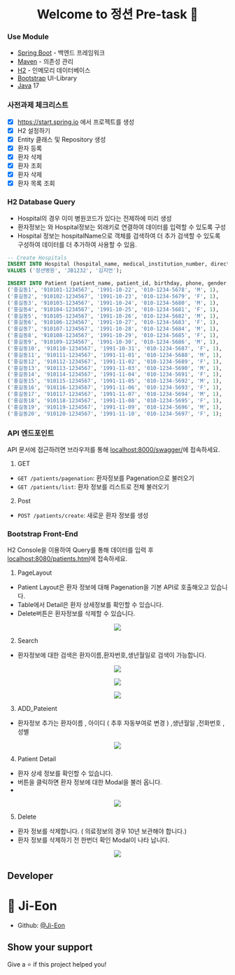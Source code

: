 <h1 align="center">Welcome to 정션 Pre-task 👋</h1>

### Use Module

* [Spring Boot](https://spring.io/projects/spring-boot) - 백엔드 프레임워크
* [Maven](https://maven.apache.org/) - 의존성 관리
* [H2](https://www.h2database.com/html/main.html) - 인메모리 데이터베이스
* [Bootstrap](https://getbootstrap.com/) UI-Library
* [Java](https://www.oracle.com/java/technologies/javase/jdk17-archive-downloads.html)  17


### 사전과제 체크리스트

- [x] https://start.spring.io 에서 프로젝트를 생성
- [x] H2 설정하기
- [x] Entity 클래스 및 Repository 생성
- [x] 환자 등록
- [x] 환자 삭제
- [x] 환자 조회
- [x] 환자 삭제
- [x] 환자 목록 조회 

### H2 Database Query
- Hospital의 경우 이미 병원코드가 있다는 전제하에 미리 생성
- 환자정보는 와 Hospital정보는 외래키로 연결하여 데이터를 입력할 수 있도록 구성
- Hospital 정보는 hospitalName으로 객체를 검색하여 더 추가 검색할 수 있도록 구성하여 데이터를 더 추가하여 사용할 수 있음.

```sql
-- Create Hospitals
INSERT INTO Hospital (hospital_name, medical_institution_number, director_name)
VALUES ('정션병원', 'JB1232', '김지언');
```

```sql
INSERT INTO Patient (patient_name, patient_id, birthday, phone, gender, hospital_id) VALUES
('홍길동1', '910101-1234567', '1991-10-22', '010-1234-5678', 'M', 1),
('홍길동2', '910102-1234567', '1991-10-23', '010-1234-5679', 'F', 1),
('홍길동3', '910103-1234567', '1991-10-24', '010-1234-5680', 'M', 1),
('홍길동4', '910104-1234567', '1991-10-25', '010-1234-5681', 'F', 1),
('홍길동5', '910105-1234567', '1991-10-26', '010-1234-5682', 'M', 1),
('홍길동6', '910106-1234567', '1991-10-27', '010-1234-5683', 'F', 1),
('홍길동7', '910107-1234567', '1991-10-28', '010-1234-5684', 'M', 1),
('홍길동8', '910108-1234567', '1991-10-29', '010-1234-5685', 'F', 1),
('홍길동9', '910109-1234567', '1991-10-30', '010-1234-5686', 'M', 1),
('홍길동10', '910110-1234567', '1991-10-31', '010-1234-5687', 'F', 1),
('홍길동11', '910111-1234567', '1991-11-01', '010-1234-5688', 'M', 1),
('홍길동12', '910112-1234567', '1991-11-02', '010-1234-5689', 'F', 1),
('홍길동13', '910113-1234567', '1991-11-03', '010-1234-5690', 'M', 1),
('홍길동14', '910114-1234567', '1991-11-04', '010-1234-5691', 'F', 1),
('홍길동15', '910115-1234567', '1991-11-05', '010-1234-5692', 'M', 1),
('홍길동16', '910116-1234567', '1991-11-06', '010-1234-5693', 'F', 1),
('홍길동17', '910117-1234567', '1991-11-07', '010-1234-5694', 'M', 1),
('홍길동18', '910118-1234567', '1991-11-08', '010-1234-5695', 'F', 1),
('홍길동19', '910119-1234567', '1991-11-09', '010-1234-5696', 'M', 1),
('홍길동20', '910120-1234567', '1991-11-10', '010-1234-5697', 'F', 1);
```

### API 엔드포인트

API 문서에 접근하려면 브라우저를 통해 [localhost:8000/swagger/](http://localhost:8000/swagger/)에 접속하세요.

1. GET
- `GET /patients/pagenation`: 환자정보를 Pagenation으로 불러오기
- `GET /patients/list`: 환자 정보를 리스트로 전체 불러오기

2. Post
- `POST /patients/create`: 새로운 환자 정보를 생성


### Bootstrap Front-End 

H2 Console을 이용하여 Query를 통해 데이터를 입력 후  [localhost:8080/patients.html](localhost:8080/patients.html)에 접속하세요.

1. PageLayout
- Patient Layout은 환자 정보에 대해 Pagenation을 기본 API로 호출해오고 있습니다.
- Table에서 Detail은 환자 상세정보를 확인할 수 있습니다.
- Delete버튼은 환자정보를 삭제할 수 있습니다.

<p align="center">
  <img src="https://github.com/Ji-Eon/HD_Works/blob/HD_Dev_Works/git_images/page_layout.png?raw=true">
</p>

2. Search
- 환자정보에 대한 검색은 환자이름,환자번호,생년월일로 검색이 가능합니다.

<p align="center">
  <img src="https://github.com/Ji-Eon/HD_Works/blob/HD_Dev_Works/git_images/pname_search_1.png?raw=true">
</p>

<p align="center">
  <img src="https://github.com/Ji-Eon/HD_Works/blob/HD_Dev_Works/git_images/pname_search_2.png?raw=true">
</p>

<p align="center">
  <img src="https://github.com/Ji-Eon/HD_Works/blob/HD_Dev_Works/git_images/p_id_search_1.png?raw=true">
</p>

3. ADD_Pateient
- 환자정보 추가는 환자이름 , 아이디 ( 추후 자동부여로 변경 ) ,생년월일 ,전화번호 , 성별

<p align="center">
  <img src="https://github.com/Ji-Eon/HD_Works/blob/HD_Dev_Works/git_images/create_patient_modal.png?raw=true">
</p>

4. Patient Detail
- 환자 상세 정보를 확인할 수 있습니다.
- 버튼을 클릭하면 환자 정보에 대한 Modal을 불러 옵니다.
- 
<p align="center">
  <img src="https://github.com/Ji-Eon/HD_Works/blob/HD_Dev_Works/git_images/detail_modal_result.png?raw=true">
</p>

5. Delete 
- 환자 정보를 삭제합니다. ( 의료정보의 경우 10년 보관해야 합니다.)
- 환자 정보를 삭제하기 전 한번더 확인 Modal이 나타 납니다.

<p align="center">
  <img src="https://github.com/Ji-Eon/HD_Works/blob/HD_Dev_Works/git_images/delete_modal.png?raw=true">
</p>


## Developer

👤 **Ji-Eon**
=======

* Github: [@Ji-Eon](https://github.com/Ji-Eon)

## Show your support

Give a ⭐️ if this project helped you!